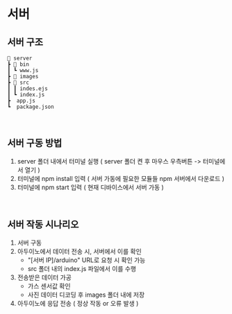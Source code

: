 # 서버

## 서버 구조
```
📂 server
┣ 📂 bin
┃ ┗ www.js
┣ 📂 images
┣ 📂 src
┃ ┃ indes.ejs
┃ ┗ index.js
┣  app.js
┗  package.json
```
<br>

## 서버 구동 방법
1. server 폴더 내에서 터미널 실행 ( server 폴더 켠 후 마우스 우측버튼 -> 터미널에서 열기 ) <br>
2. 터미널에 npm install 입력 ( 서버 가동에 필요한 모듈들 npm 서버에서 다운로드 ) <br>
3. 터미널에 npm start 입력 ( 현재 디바이스에서 서버 가동 )<br>
<br> 

## 서버 작동 시나리오
1. 서버 구동
2. 아두이노에서 데이터 전송 시, 서버에서 이를 확인 
    - "[서버 IP]/arduino" URL로 요청 시 확인 가능
    - src 폴더 내의 index.js 파일에서 이를 수행
3. 전송받은 데이터 가공
    - 가스 센서값 확인
    - 사진 데이터 디코딩 후 images 폴더 내에 저장
4. 아두이노에 응답 전송 ( 정상 작동 or 오류 발생 )